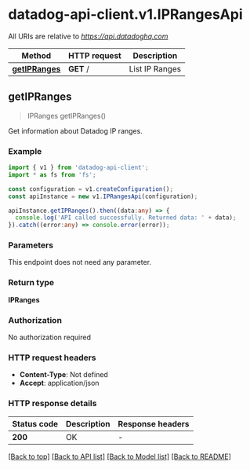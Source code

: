 # datadog-api-client.v1.IPRangesApi

All URIs are relative to *https://api.datadoghq.com*

Method | HTTP request | Description
------------- | ------------- | -------------
[**getIPRanges**](IPRangesApi.md#getIPRanges) | **GET** / | List IP Ranges


## **getIPRanges**
> IPRanges getIPRanges()

Get information about Datadog IP ranges.

### Example


```typescript
import { v1 } from 'datadog-api-client';
import * as fs from 'fs';

const configuration = v1.createConfiguration();
const apiInstance = new v1.IPRangesApi(configuration);

apiInstance.getIPRanges().then((data:any) => {
  console.log('API called successfully. Returned data: ' + data);
}).catch((error:any) => console.error(error));
```


### Parameters
This endpoint does not need any parameter.


### Return type

**IPRanges**

### Authorization

No authorization required

### HTTP request headers

 - **Content-Type**: Not defined
 - **Accept**: application/json


### HTTP response details
| Status code | Description | Response headers |
|-------------|-------------|------------------|
**200** | OK |  -  |

[[Back to top]](#) [[Back to API list]](README.md#documentation-for-api-endpoints) [[Back to Model list]](README.md#documentation-for-models) [[Back to README]](README.md)

